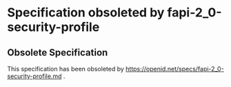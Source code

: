 # Specification obsoleted by fapi-2_0-security-profile

## Obsolete Specification

This specification  has been obsoleted by https://openid.net/specs/fapi-2_0-security-profile.md .
